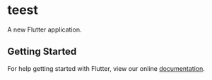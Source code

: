 # teest

A new Flutter application.

## Getting Started

For help getting started with Flutter, view our online
[documentation](https://flutter.io/).
